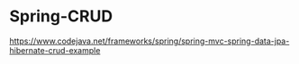 # Spring-CRUD
https://www.codejava.net/frameworks/spring/spring-mvc-spring-data-jpa-hibernate-crud-example

